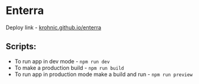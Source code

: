 # Enterra

Deploy link - [krohnic.github.io/enterra](https://krohnic.github.io/enterra/)

## Scripts:
* To run app in dev mode - ```npm run dev```
* To make a production build - ```npm run build```
* To run app in production mode make a build and run - ```npm run preview```
